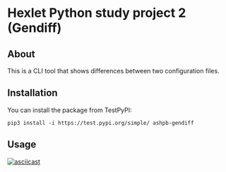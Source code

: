 # Hexlet Python study project 2 (Gendiff)



## About

This is a CLI tool that shows differences between two configuration files.

## Installation

You can install the package from TestPyPI:
```
pip3 install -i https://test.pypi.org/simple/ ashpb-gendiff
```

## Usage

[![asciicast](https://asciinema.org/a/2BXucGp1eFdoyMHwIFHLnD9tr.svg)](https://asciinema.org/a/2BXucGp1eFdoyMHwIFHLnD9tr)
